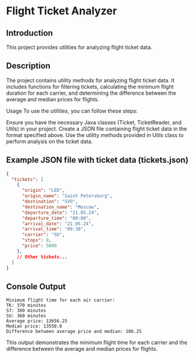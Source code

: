 # Flight Ticket Analyzer

## Introduction

This project provides utilities for analyzing flight ticket data.
## Description
The project contains utility methods for analyzing flight ticket data. It includes functions for filtering tickets, calculating the minimum flight duration for each carrier, and determining the difference between the average and median prices for flights.

Usage
To use the utilities, you can follow these steps:

Ensure you have the necessary Java classes (Ticket, TicketReader, and Utils) in your project.
Create a JSON file containing flight ticket data in the format specified above.
Use the utility methods provided in Utils class to perform analysis on the ticket data.


## Example JSON file with ticket data (tickets.json)

```json
{
  "tickets": [
    {
      "origin": "LED",
      "origin_name": "Saint Petersburg",
      "destination": "SVO",
      "destination_name": "Moscow",
      "departure_date": "21.05.24",
      "departure_time": "08:00",
      "arrival_date": "21.05.24",
      "arrival_time": "09:30",
      "carrier": "SU",
      "stops": 0,
      "price": 5000
    },
    // Other tickets...
  ]
}
```

## Console Output
```output
Minimum flight time for each air carrier:
TK: 370 minutes
S7: 380 minutes
SU: 360 minutes
Average price: 13656.25
Median price: 13550.0
Difference between average price and median: 106.25
```
This output demonstrates the minimum flight time for each carrier and the difference between the average and median prices for flights.
